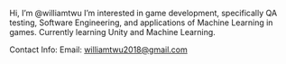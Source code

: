 Hi, I’m @williamtwu
I’m interested in game development, specifically QA testing, Software Engineering, and applications of Machine Learning in games.
Currently learning Unity and Machine Learning. 

Contact Info:
  Email: williamtwu2018@gmail.com

<!---
williamtwu/williamtwu is a ✨ special ✨ repository because its `README.md` (this file) appears on your GitHub profile.
You can click the Preview link to take a look at your changes.
--->
